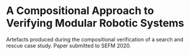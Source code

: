 # A Compositional Approach to Verifying Modular Robotic Systems

Artefacts produced during the compositional verification of a search and rescue case study. Paper submitted to SEFM 2020.
